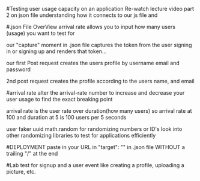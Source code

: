 #Testing user usage capacity on an application
Re-watch lecture video part 2 on json file understanding how it connects to our js file and

#.json File OverView
arrival rate allows you to input how many users (usage) you want to test for

our "capture" moment in .json file captures the token from the user signing in or signing up and renders that token...

our first Post request creates the users profile by username email and password

2nd post request creates the profile according to the users name, and email

#arrival rate
alter the arrival-rate number to increase and decrease your user usage to find the exact breaking point

arrival rate is the user rate over duration(how many users)
so arrival rate at 100 and duration at 5 is 100 users per 5 seconds

user faker uuid
math.random for randomizing numbers or ID's
look into other randomizing libraries to test for applications efficiently

#DEPLOYMENT
paste in your URL in "target": "" in .json file WITHOUT a trailing "/" at the end

#Lab
test for signup and a user event like creating a profile, uploading a picture, etc.